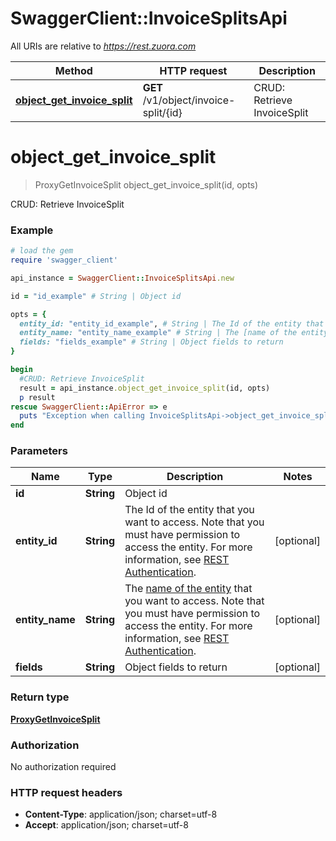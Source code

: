 # SwaggerClient::InvoiceSplitsApi

All URIs are relative to *https://rest.zuora.com*

Method | HTTP request | Description
------------- | ------------- | -------------
[**object_get_invoice_split**](InvoiceSplitsApi.md#object_get_invoice_split) | **GET** /v1/object/invoice-split/{id} | CRUD: Retrieve InvoiceSplit


# **object_get_invoice_split**
> ProxyGetInvoiceSplit object_get_invoice_split(id, opts)

CRUD: Retrieve InvoiceSplit



### Example
```ruby
# load the gem
require 'swagger_client'

api_instance = SwaggerClient::InvoiceSplitsApi.new

id = "id_example" # String | Object id

opts = { 
  entity_id: "entity_id_example", # String | The Id of the entity that you want to access. Note that you must have permission to access the entity. For more information, see [REST Authentication](https://www.zuora.com/developer/api-reference/#section/Authentication/Entity-Id-and-Entity-Name).
  entity_name: "entity_name_example" # String | The [name of the entity](https://knowledgecenter.zuora.com/BB_Introducing_Z_Business/Multi-entity/B_Introduction_to_Entity_and_Entity_Hierarchy#Name_and_Display_Name) that you want to access. Note that you must have permission to access the entity. For more information, see [REST Authentication](https://www.zuora.com/developer/api-reference/#section/Authentication/Entity-Id-and-Entity-Name).
  fields: "fields_example" # String | Object fields to return
}

begin
  #CRUD: Retrieve InvoiceSplit
  result = api_instance.object_get_invoice_split(id, opts)
  p result
rescue SwaggerClient::ApiError => e
  puts "Exception when calling InvoiceSplitsApi->object_get_invoice_split: #{e}"
end
```

### Parameters

Name | Type | Description  | Notes
------------- | ------------- | ------------- | -------------
 **id** | **String**| Object id | 
 **entity_id** | **String**| The Id of the entity that you want to access. Note that you must have permission to access the entity. For more information, see [REST Authentication](https://www.zuora.com/developer/api-reference/#section/Authentication/Entity-Id-and-Entity-Name). | [optional] 
 **entity_name** | **String**| The [name of the entity](https://knowledgecenter.zuora.com/BB_Introducing_Z_Business/Multi-entity/B_Introduction_to_Entity_and_Entity_Hierarchy#Name_and_Display_Name) that you want to access. Note that you must have permission to access the entity. For more information, see [REST Authentication](https://www.zuora.com/developer/api-reference/#section/Authentication/Entity-Id-and-Entity-Name). | [optional] 
 **fields** | **String**| Object fields to return | [optional] 

### Return type

[**ProxyGetInvoiceSplit**](ProxyGetInvoiceSplit.md)

### Authorization

No authorization required

### HTTP request headers

 - **Content-Type**: application/json; charset=utf-8
 - **Accept**: application/json; charset=utf-8



